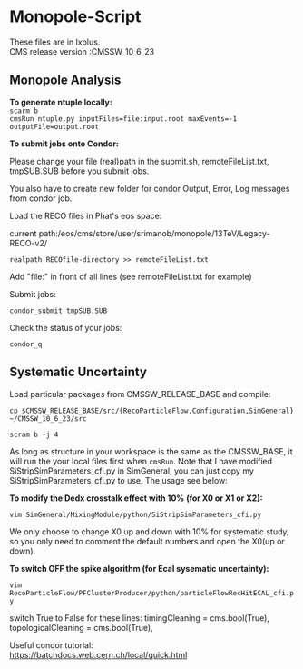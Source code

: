 # Monopole-Script
These files are in lxplus.  
CMS release version :CMSSW_10_6_23  
## Monopole Analysis
**To generate ntuple locally:**  
 `scarm b `  
 `cmsRun ntuple.py inputFiles=file:input.root maxEvents=-1 outputFile=output.root `  

**To submit jobs onto Condor:**  

Please change your file (real)path in the submit.sh, remoteFileList.txt, tmpSUB.SUB before you submit jobs.

You also have to create new folder for condor Output, Error, Log messages from condor job.
 
Load the RECO files in Phat's eos space:

current path:/eos/cms/store/user/srimanob/monopole/13TeV/Legacy-RECO-v2/

`realpath RECOfile-directory >> remoteFileList.txt`

Add "file:" in front of all lines (see remoteFileList.txt for example)  

Submit jobs:

`condor_submit tmpSUB.SUB`  

Check the status of your jobs:

`condor_q`  

## Systematic Uncertainty

Load particular packages from CMSSW_RELEASE_BASE and compile:

`cp $CMSSW_RELEASE_BASE/src/{RecoParticleFlow,Configuration,SimGeneral} ~/CMSSW_10_6_23/src`

`scram b -j 4`

As long as structure in your workspace  is the same as the CMSSW_BASE, it will run the your local files first when `cmsRun`.
Note that I have modified SiStripSimParameters_cfi.py in SimGeneral, you can just copy my SiStripSimParameters_cfi.py to use. 
The usage see below:

**To modify the Dedx crosstalk effect with 10% (for X0 or X1 or X2):**

`vim SimGeneral/MixingModule/python/SiStripSimParameters_cfi.py`

We only choose to change X0 up and down with 10% for systematic study, so you only need to comment the default numbers and open the X0(up or down).


**To switch OFF the spike algorithm (for Ecal sysematic uncertainty):**

`vim RecoParticleFlow/PFClusterProducer/python/particleFlowRecHitECAL_cfi.py`

switch True to False for these lines:
      timingCleaning = cms.bool(True),
      topologicalCleaning = cms.bool(True),


Useful condor tutorial:  
https://batchdocs.web.cern.ch/local/quick.html  
